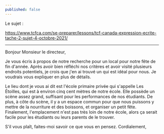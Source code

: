 ```yaml
---
published: false
---
```

Le sujet : 

https://www.tcfca.com/se-preparer/lessons/tcf-canada-expression-ecrite-tache-2-sujet-4-octobre-2021/

---
Bonjour Monsieur le directeur,

Je vous écris à propos de notre recherche pour un local pour notre fête de fin d'année. Après avoir bien réfléchi nos critères et avoir visité plusieurs endroits potentiels, je crois que j'en ai trouvé un qui est idéal pour nous. Je voudrais vous expliquer en plus de détails.

Le lieu dont je vous ai dit est l'école primaire privée qui s'appelle Les Étoilles, qui est à environ cinq cent mètres de notre école. Elle possède un scène assez grand, suffisant pour les performances de nos étudiants. De plus, à côte du scène, il y a un espace commun pour que nous puissons y mettre de la nourriture et des boissons, et organiser un petit fête. Finalement, l'emplacement n'est pas très loin de notre école, alors ça serait facile pour les étudiants ou leurs parents de le trouver.

S'il vous plaît, faites-moi savoir ce que vous en pensez.
Cordialement,
